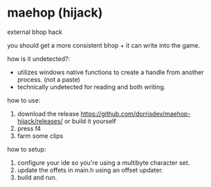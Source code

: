 # maehop (hijack)
external bhop hack

you should get a more consistent bhop + it can write into the game.

how is it undetected?:

- utilizes windows native functions to create a handle from another process. (not a paste)
- technically undetected for reading and both writing.

how to use:

1. download the release https://github.com/dorrisdev/maehop-hijack/releases/ or build it yourself
2. press f4
3. farm some clips

how to setup:

1. configure your ide so you're using a multibyte character set.
2. update the offets in main.h using an offset updater.
3. build and run. 
